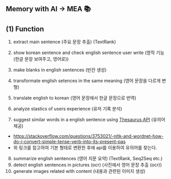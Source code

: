 ## Memory with AI -> MEA 📚


## (1) Function
1. extract main sentence (주요 문장 추출) (TextRank)
2. show korean sentence and check english sentence user write (영작 기능 (한글 문장 보여주고, 영어로))
3. make blanks in english sentences (빈칸 생성)
4. transformate english setences in the same meaning (영어 문장을 다르게 변형)
5. translate english to korean (영어 문장에서 한글 문장으로 번역)
6. analyze stastics of users experience (유저 기록 분석)

7. suggest similar words in a english sentence using [Thesaurus API](https://api-ninjas.com/api/thesaurus) (유의어 제공)
- https://stackoverflow.com/questions/3753021/-nltk-and-wordnet-how-do-i-convert-simple-tense-verb-into-its-present-pas
- 위 링크를 참고하여 기본 형태로 변환한 후에 api를 이용하여 유의어를 찾는다.

8. summarize english sentences (영어 지문 요약) (TextRank, Seq2Seq etc.)
9. detect english sentences in pictures (ocr) (사진에서 영어 문장 추출 (ocr))
10. generate images related with content (내용과 관련된 이미지 생성)